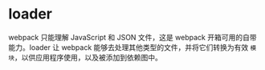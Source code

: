 # loader

webpack 只能理解 JavaScript 和 JSON 文件，这是 webpack 开箱可用的自带能力。loader 让 webpack 能够去处理其他类型的文件，并将它们转换为有效 `模块`，以供应用程序使用，以及被添加到依赖图中。